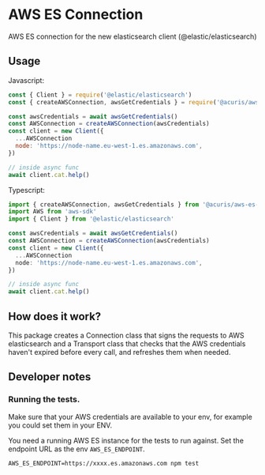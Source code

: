 # AWS ES Connection

AWS ES connection for the new elasticsearch client (@elastic/elasticsearch)

## Usage
 Javascript:
```js
const { Client } = require('@elastic/elasticsearch')
const { createAWSConnection, awsGetCredentials } = require('@acuris/aws-es-connection')

const awsCredentials = await awsGetCredentials()
const AWSConnection = createAWSConnection(awsCredentials)
const client = new Client({
  ...AWSConnection
  node: 'https://node-name.eu-west-1.es.amazonaws.com',
})

// inside async func
await client.cat.help()
```

 Typescript:
```ts
import { createAWSConnection, awsGetCredentials } from '@acuris/aws-es-connection'
import AWS from 'aws-sdk'
import { Client } from '@elastic/elasticsearch'

const awsCredentials = await awsGetCredentials()
const AWSConnection = createAWSConnection(awsCredentials)
const client = new Client({
  ...AWSConnection
  node: 'https://node-name.eu-west-1.es.amazonaws.com',
})

// inside async func
await client.cat.help()
```

## How does it work?
This package creates a Connection class that signs the requests to AWS elasticsearch and a Transport class that checks that the AWS credentials haven't expired before every call, and refreshes them when needed.

## Developer notes

### Running the tests.
Make sure that your AWS credentials are available to your env, for example you could set them in your ENV.

You need a running AWS ES instance for the tests to run against. Set the endpoint URL as the env `AWS_ES_ENDPOINT`.

```
AWS_ES_ENDPOINT=https://xxxx.es.amazonaws.com npm test
```
